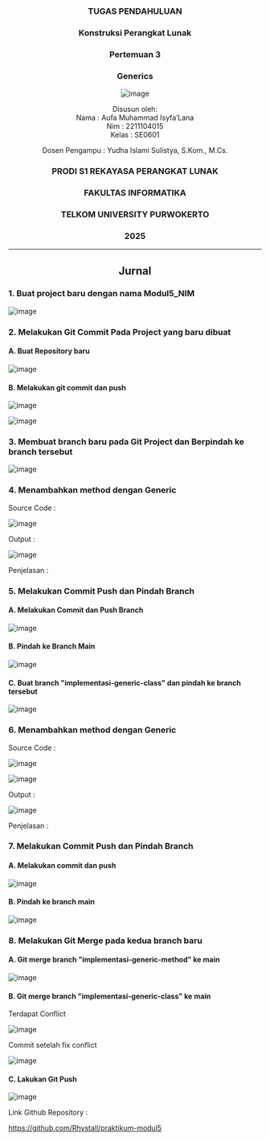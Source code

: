 <div align="center">

### TUGAS PENDAHULUAN

### Konstruksi Perangkat Lunak

### Pertemuan 3
### Generics

![image](https://github.com/user-attachments/assets/2948daec-1e7a-4765-8f23-df638a387c87)

Disusun oleh:  
Nama : Aufa Muhammad Isyfa’Lana  
Nim : 2211104015  
Kelas : SE0601

Dosen Pengampu : 
Yudha Islami Sulistya, S.Kom., M.Cs. 

### PRODI S1 REKAYASA PERANGKAT LUNAK  
### FAKULTAS INFORMATIKA  
### TELKOM UNIVERSITY PURWOKERTO  
### 2025

</div>

---
<div align="center">

## Jurnal 

</div>

### 1. Buat project baru dengan nama Modul5_NIM
![image](https://github.com/user-attachments/assets/be9b182f-4c5f-447f-b543-3bf5294cb926)

### 2. Melakukan Git Commit Pada Project yang baru dibuat
#### A. Buat Repository baru 

![image](https://github.com/user-attachments/assets/6bb988ba-d8a2-4788-9906-b9e4605ccecc)
#### B. Melakukan git commit dan push 

![image](https://github.com/user-attachments/assets/49979be5-9b87-4fdc-959e-68b1c20c22f7)

![image](https://github.com/user-attachments/assets/a113064f-68eb-4a12-ab4f-5c3a2711a856)

### 3. Membuat branch baru pada Git Project dan Berpindah ke branch tersebut

![image](https://github.com/user-attachments/assets/1f01c154-da70-4056-91e5-abbdd6e022e7)

### 4. Menambahkan method dengan Generic 

Source Code : 

![image](https://github.com/user-attachments/assets/092433eb-ccb7-43fc-a45c-018d98b68d38)

Output : 

![image](https://github.com/user-attachments/assets/dbc1aa93-af6c-4f97-a240-d5c9a6d091dd)

Penjelasan : 

### 5. Melakukan Commit Push dan Pindah Branch 

#### A. Melakukan Commit dan Push Branch 

![image](https://github.com/user-attachments/assets/01bb055b-f8de-4370-9d09-233ebf692bf9)

#### B. Pindah ke Branch Main 

![image](https://github.com/user-attachments/assets/75af011e-23c7-4905-8656-fdc250e42559)

#### C. Buat branch "implementasi-generic-class" dan pindah ke branch tersebut 

![image](https://github.com/user-attachments/assets/a1f9c7b6-59df-4c07-a7a9-a537cabb2d79)

### 6. Menambahkan method dengan Generic
Source Code :

![image](https://github.com/user-attachments/assets/fcb89c6f-eaa2-4dd7-84a9-728c25e11b1b)

![image](https://github.com/user-attachments/assets/ecbc1e98-26f2-4396-ba90-79129af425a2)

Output : 

![image](https://github.com/user-attachments/assets/5f73c247-86c1-4f24-8618-3a8c2c23fc02)

Penjelasan : 

### 7. Melakukan Commit Push dan Pindah Branch

#### A. Melakukan commit dan push 

![image](https://github.com/user-attachments/assets/c372ee55-b7a8-48ce-97e4-d932d28a4772)

#### B. Pindah ke branch main 

![image](https://github.com/user-attachments/assets/84927d01-7003-4cb2-972f-458f795d7106)

### 8. Melakukan Git Merge pada kedua branch baru 
#### A. Git merge branch "implementasi-generic-method" ke main 

![image](https://github.com/user-attachments/assets/ab36b3e6-ebd2-413f-ad7f-e42ed48706ba)

#### B. Git merge branch "implementasi-generic-class" ke main 
Terdapat Conflict 

![image](https://github.com/user-attachments/assets/8fe626f4-9e76-42e5-a2c0-0a2ce33e280e)

Commit setelah fix conflict 

![image](https://github.com/user-attachments/assets/d7805533-32b6-45c7-9309-338167bf1a83)

#### C. Lakukan Git Push 

![image](https://github.com/user-attachments/assets/bd934cf8-1020-4b13-b2f3-5673693a6c36)

Link Github Repository :

https://github.com/Rhystall/praktikum-modul5



